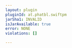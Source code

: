 ```yaml
---
layout: plugin
pluginId: at.phatbl.swiftpm
jarSha1: INVALID
isJarAvailable: true
error: NONE
violations: []

---
```

